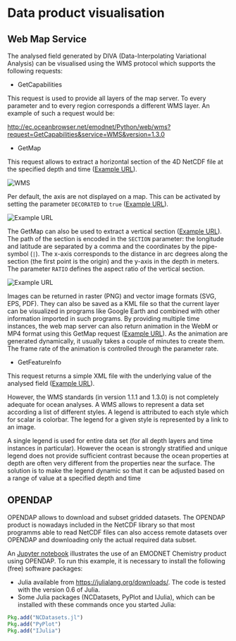 # Data product visualisation


## Web Map Service

The analysed field generated by DIVA (Data-Interpolating Variational Analysis) can be visualised using the WMS protocol which supports the following requests:

* GetCapabilities

This request is used to provide all layers of the map server. To every parameter and to every region corresponds a different WMS layer. An example of such a request would be:

http://ec.oceanbrowser.net/emodnet/Python/web/wms?request=GetCapabilities&service=WMS&version=1.3.0

* GetMap

This request allows to extract a horizontal section of the 4D NetCDF file at the specified depth and time ([Example URL](http://ec.oceanbrowser.net/emodnet/Python/web/wms?LAYERS=Baltic%20Sea%2FAutumn%20(September-November)%20-%2010-years%20running%20averages%2FWater_body_nitrate.4Danl.nc*Water_body_nitrate_L2&STYLES=cmap%3Ajet%2Binverted%3Afalse%2Bmethod%3Apcolor_flat%2Bvmin%3A0.0506927%2Bvmax%3A6%2Bncontours%3A40&TRANSPARENT=true&FORMAT=image%2Fpng&SERVICE=WMS&VERSION=1.1.1&REQUEST=GetMap&ELEVATION=-0.0&TIME=2000&SRS=EPSG%3A4326&BBOX=0,45,45,90&WIDTH=512&HEIGHT=512)).

![WMS](http://ec.oceanbrowser.net/emodnet/Python/web/wms?LAYERS=Baltic%20Sea%2FAutumn%20(September-November)%20-%2010-years%20running%20averages%2FWater_body_nitrate.4Danl.nc*Water_body_nitrate_L2&STYLES=cmap%3Ajet%2Binverted%3Afalse%2Bmethod%3Apcolor_flat%2Bvmin%3A0.0506927%2Bvmax%3A6%2Bncontours%3A40&TRANSPARENT=true&FORMAT=image%2Fpng&SERVICE=WMS&VERSION=1.1.1&REQUEST=GetMap&ELEVATION=-0.0&TIME=2000&SRS=EPSG%3A4326&BBOX=0,45,45,90&WIDTH=512&HEIGHT=512)


Per default, the axis are not displayed on a map. This can be activated by setting the parameter `DECORATED` to `true` ([Example URL](http://ec.oceanbrowser.net/emodnet/Python/web/wms?LAYERS=Baltic%20Sea%2FAutumn%20(September-November)%20-%2010-years%20running%20averages%2FWater_body_nitrate.4Danl.nc*Water_body_nitrate_L2&STYLES=cmap%3Ajet%2Binverted%3Afalse%2Bmethod%3Apcolor_flat%2Bvmin%3A0.0506927%2Bvmax%3A6%2Bncontours%3A40&TRANSPARENT=true&FORMAT=image%2Fpng&SERVICE=WMS&VERSION=1.1.1&REQUEST=GetMap&ELEVATION=-0.0&TIME=2000&SRS=EPSG%3A4326&BBOX=0,45,45,90&WIDTH=512&HEIGHT=512&decorated=true)).

![Example URL](http://ec.oceanbrowser.net/emodnet/Python/web/wms?LAYERS=Baltic%20Sea%2FAutumn%20(September-November)%20-%2010-years%20running%20averages%2FWater_body_nitrate.4Danl.nc*Water_body_nitrate_L2&STYLES=cmap%3Ajet%2Binverted%3Afalse%2Bmethod%3Apcolor_flat%2Bvmin%3A0.0506927%2Bvmax%3A6%2Bncontours%3A40&TRANSPARENT=true&FORMAT=image%2Fpng&SERVICE=WMS&VERSION=1.1.1&REQUEST=GetMap&ELEVATION=-0.0&TIME=2000&SRS=EPSG%3A4326&BBOX=0,45,45,90&WIDTH=512&HEIGHT=512&decorated=true)

The GetMap can also be used to extract a vertical section ([Example URL](http://ec.oceanbrowser.net/emodnet/Python/web/wms_vert?LAYERS=Baltic%20Sea%2FWinter%20(December-February)%20-%2010-years%20running%20averages%2FWater_body_phosphate.4Danl.nc*Water_body_phosphate_L2&STYLES=cmap%3Ajet%2Binverted%3Afalse%2Bmethod%3Apcolor_flat%2Bvmin%3A0.454701439302%2Bvmax%3A3.72072045395%2Bncontours%3A40&FORMAT=image%2Fpng&TRANSPARENT=true&RATIO=0.017138400059101652&SECTION=13.909765625%2C55.05546875%7C17.6890625%2C56.11015625%7C20.237890625%2C57.86796875%7C21.2046875%2C59.0984375%7C23.13828125%2C59.62578125%7C25.687109375%2C59.97734375%7C27.269140625%2C59.97734375&TIME=2000&SERVICE=WMS&VERSION=1.1.1&REQUEST=GetMap&SRS=EPSG%3A4326&BBOX=246.70377315774,-131.8490736905,370.05565973661,-8.4971871116268&WIDTH=256&HEIGHT=256)). The path of the section is encoded in the `SECTION` parameter: the longitude and latitude are separated by a comma and the coordinates by the pipe-symbol (`|`). The x-axis corresponds to the distance in arc degrees along the section (the first point is the origin) and the y-axis in the depth in meters. The parameter `RATIO` defines the aspect ratio of the vertical section.

![Example URL](http://ec.oceanbrowser.net/emodnet/Python/web/wms_vert?LAYERS=Baltic%20Sea%2FWinter%20(December-February)%20-%2010-years%20running%20averages%2FWater_body_phosphate.4Danl.nc*Water_body_phosphate_L2&STYLES=cmap%3Ajet%2Binverted%3Afalse%2Bmethod%3Apcolor_flat%2Bvmin%3A0.454701439302%2Bvmax%3A3.72072045395%2Bncontours%3A40&FORMAT=image%2Fpng&TRANSPARENT=true&RATIO=0.017138400059101652&SECTION=13.909765625%2C55.05546875%7C17.6890625%2C56.11015625%7C20.237890625%2C57.86796875%7C21.2046875%2C59.0984375%7C23.13828125%2C59.62578125%7C25.687109375%2C59.97734375%7C27.269140625%2C59.97734375&TIME=2000&SERVICE=WMS&VERSION=1.1.1&REQUEST=GetMap&SRS=EPSG%3A4326&BBOX=246.70377315774,-131.8490736905,370.05565973661,-8.4971871116268&WIDTH=512&HEIGHT=256&decorated=true)

Images can be returned in raster (PNG) and vector image formats (SVG, EPS, PDF). They can also be saved as a KML file so that the current layer can be visualized in programs like Google Earth and combined with other information imported in such programs.
By providing multiple time instances, the web map server can also return animation in the WebM or MP4 format using this GetMap request ([Example URL](http://ec.oceanbrowser.net/emodnet/Python/web/wms?&layers=Baltic%20Sea%2FWinter%20(December-February)%20-%2010-years%20running%20averages%2FWater_body_phosphate.4Danl.nc*Water_body_phosphate&request=GetMap&width=800&height=500&bbox=9.164351%2C52.393448%2C31.07109%2C66.763566&transparent=true&decorated=true&crs=CRS%3A84&version=1.3.0&styles=cmap%3Ajet%2Binverted%3Afalse%2Bmethod%3Apcolor_flat%2Bvmin%3A0%2Bvmax%3A1.35%2Bncontours%3A40&format=video%2Fmp4&elevation=-0.0&time=1965%2C1966%2C1967%2C1968%2C1969%2C1970%2C1971%2C1972%2C1973%2C1974%2C1975%2C1976%2C1977%2C1978%2C1979%2C1980%2C1981%2C1982%2C1983%2C1984%2C1985%2C1986%2C1987%2C1988%2C1989%2C1990%2C1991%2C1992%2C1993%2C1994%2C1995%2C1996%2C1997%2C1998%2C1999%2C2000%2C2001%2C2002%2C2003%2C2004%2C2005%2C2006%2C2007%2C2008%2C2009%2C2010&title=Water_body_phosphate%0Adepth%3A%20-0.0%20meters&basemap=shadedrelief&rate=2)). As the animation are generated dynamically, it usually takes a couple of minutes to create them. The frame rate of the animation is controlled through the parameter rate.


* GetFeatureInfo

This request returns a simple XML file with the underlying value of the analysed field ([Example URL](http://ec.oceanbrowser.net/emodnet/Python/web/wms?LAYERS=Baltic%20Sea%2FAutumn%20(September-November)%20-%2010-years%20running%20averages%2FWater_body_nitrate.4Danl.nc*Water_body_nitrate_L2&STYLES=cmap%3Ajet%2Binverted%3Afalse%2Bmethod%3Apcolor_flat%2Bvmin%3A0.0506927%2Bvmax%3A6%2Bncontours%3A40&TRANSPARENT=true&FORMAT=image%2Fpng&SERVICE=WMS&VERSION=1.1.1&REQUEST=GetFeatureInfo&ELEVATION=-0.0&TIME=2000&SRS=EPSG%3A4326&EXCEPTIONS=application%2Fvnd.ogc.se_xml&BBOX=-59.65332%2C12.353516%2C79.65332%2C72.646484&X=895&Y=146&INFO_FORMAT=application%2Fvnd.ogc.gml&QUERY_layers=Baltic%20Sea%2FAutumn%20(September-November)%20-%2010-years%20running%20averages%2FWater_body_nitrate.4Danl.nc*Water_body_nitrate_L2&WIDTH=1585&HEIGHT=686&)). 

However, the WMS standards (in version 1.1.1 and 1.3.0) is not completely adequate for ocean analyses. A WMS allows to represent a data set according a list of different styles. A legend is attributed to each style which for scalar is colorbar. The legend for a given style is represented by a link to an image.

A single legend is used for entire data set (for all depth layers and time instances in particular). However the ocean is strongly stratified and unique legend does not provide sufficient contrast because the ocean properties at depth are often very different from the properties near the surface. The solution is to make the legend dynamic so that it can be adjusted based on a range of value at a specified depth and time

## OPENDAP

OPENDAP allows to download and subset gridded datasets. The OPENDAP product is nowadays included in the NetCDF library so that most programms able to read NetCDF files can also access remote datasets over OPENDAP and downloading only the actual required data subset.

An [Jupyter notebook](src/EMODNET-chemistry.ipynb) illustrates the use of an EMODNET Chemistry product using OPENDAP. To run this example, it is necessary to install the following (free) software packages:

* Julia available from https://julialang.org/downloads/. The code is tested with the version 0.6 of Julia.
* Some Julia packages (NCDatasets, PyPlot and IJulia), which can be installed with these commands once you started Julia:

```julia
Pkg.add("NCDatasets.jl")
Pkg.add("PyPlot")
Pkg.add("IJulia")
```

